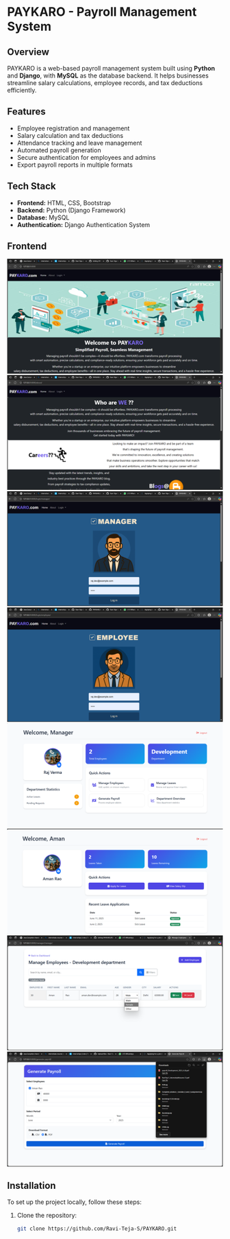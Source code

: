 # PAYKARO - Payroll Management System

## Overview
PAYKARO is a web-based payroll management system built using **Python** and **Django**, with **MySQL** as the database backend. It helps businesses streamline salary calculations, employee records, and tax deductions efficiently.

## Features
- Employee registration and management
- Salary calculation and tax deductions
- Attendance tracking and leave management
- Automated payroll generation
- Secure authentication for employees and admins
- Export payroll reports in multiple formats

## Tech Stack
- **Frontend:** HTML, CSS, Bootstrap
- **Backend:** Python (Django Framework)
- **Database:** MySQL
- **Authentication:** Django Authentication System

## Frontend
![Image 1](https://github.com/Ravi-Teja-S/PAYKARO/blob/main/mysite/media/Screenshot%202025-06-07%20121817.png?raw=true)
![Image 2](https://github.com/Ravi-Teja-S/PAYKARO/blob/main/mysite/media/Screenshot%202025-06-07%20122322.png?raw=true)
![Image 3](https://github.com/Ravi-Teja-S/PAYKARO/blob/main/mysite/media/Screenshot%202025-06-07%20122335.png?raw=true
)
![Image 4](https://github.com/Ravi-Teja-S/PAYKARO/blob/main/mysite/media/Screenshot%202025-06-07%20122345.png?raw=true
)
![Image 5](https://github.com/Ravi-Teja-S/PAYKARO/blob/main/mysite/media/Screenshot%202025-06-03%20153026.png?raw=true
)
![Image 6](https://github.com/Ravi-Teja-S/PAYKARO/blob/main/mysite/media/Screenshot%202025-06-03%20152623.png?raw=true)
![Image 7](https://github.com/Ravi-Teja-S/PAYKARO/blob/main/mysite/media/Screenshot%202025-06-07%20124447.png?raw=true)
![Image 8](https://github.com/Ravi-Teja-S/PAYKARO/blob/main/mysite/media/Screenshot%202025-06-07%20124632.png?raw=true)

## Installation
To set up the project locally, follow these steps:

1. Clone the repository:
   ```bash
   git clone https://github.com/Ravi-Teja-S/PAYKARO.git
